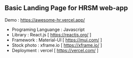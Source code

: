 ## Basic Landing Page for HRSM web-app


Demo : https://awesome-hr.vercel.app/

- Programing Languange : Javascript
- Library : React.js [ https://reactjs.org/ ]
- Framework : Material-UI [ https://mui.com/ ]
- Stock photo : xframe.io [ https://xframe.io/ ]
- Deployment : vercel [ https://vercel.com/ ]
